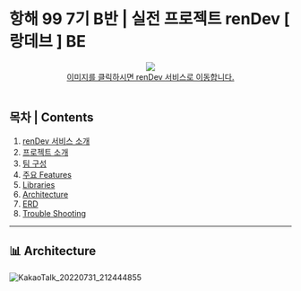 <br>

# **항해 99 7기 B반 | 실전 프로젝트 renDev [ 랑데브 ] BE**

<div align="center">
  <a href="https://rendev99.com"><img src="https://user-images.githubusercontent.com/105159616/182056864-cbafa3e2-4594-40ee-acd0-45514b538a34.png"/><br>이미지를 클릭하시면 renDev 서비스로 이동합니다.</a>
</div>
<br>

## **목차 | Contents**

1. [renDev 서비스 소개](#renDev-서비스-소개)
2. [프로젝트 소개](#프로젝트-소개) 
3. [팀 구성](#팀-구성)
4. [주요 Features](#주요-Features)
5. [Libraries](#Libraries)
6. [Architecture](#Architecture)
7. [ERD](#ERD)
8. [Trouble Shooting](#Trouble-Shooting)

---------------

## **📊 Architecture**
![KakaoTalk_20220731_212444855](https://user-images.githubusercontent.com/105159616/182056813-506e7689-094c-4f3c-806b-2b3124b63ec5.png)
